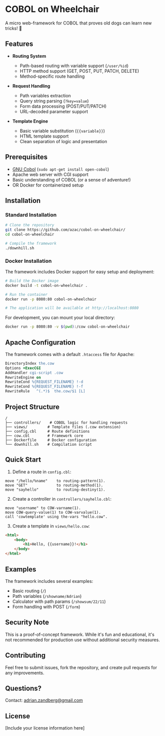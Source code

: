 # COBOL on Wheelchair

A micro web-framework for COBOL that proves old dogs can learn new tricks! 🦿

## Features

- **Routing System**
  - Path-based routing with variable support (`/user/%id`)
  - HTTP method support (GET, POST, PUT, PATCH, DELETE)
  - Method-specific route handling

- **Request Handling**
  - Path variables extraction
  - Query string parsing (`?key=value`)
  - Form data processing (POST/PUT/PATCH)
  - URL-decoded parameter support

- **Template Engine**
  - Basic variable substitution (`{{variable}}`)
  - HTML template support
  - Clean separation of logic and presentation

## Prerequisites

* [GNU Cobol](https://sourceforge.net/projects/open-cobol/) (`sudo apt-get install open-cobol`)
* Apache web server with CGI support
* Basic understanding of COBOL (or a sense of adventure!)
* OR Docker for containerized setup

## Installation

### Standard Installation

```bash
# Clone the repository
git clone https://github.com/azac/cobol-on-wheelchair/
cd cobol-on-wheelchair

# Compile the framework
./downhill.sh
```

### Docker Installation

The framework includes Docker support for easy setup and deployment:

```bash
# Build the Docker image
docker build -t cobol-on-wheelchair .

# Run the container
docker run -p 8080:80 cobol-on-wheelchair

# The application will be available at http://localhost:8080
```

For development, you can mount your local directory:

```bash
docker run -p 8080:80 -v $(pwd):/cow cobol-on-wheelchair
```

## Apache Configuration

The framework comes with a default `.htaccess` file for Apache:

```apache
DirectoryIndex the.cow
Options +ExecCGI
AddHandler cgi-script .cow
RewriteEngine on
RewriteCond %{REQUEST_FILENAME} !-d
RewriteCond %{REQUEST_FILENAME} !-f
RewriteRule   ^(.*)$  the.cow/$1 [L]
```

## Project Structure

```
/
├── controllers/    # COBOL logic for handling requests
├── views/         # Template files (.cow extension)
├── config.cbl     # Route definitions
├── cow.cbl        # Framework core
├── Dockerfile     # Docker configuration
└── downhill.sh    # Compilation script
```

## Quick Start

1. Define a route in `config.cbl`:
```cobol
move "/hello/%name"    to routing-pattern(1).
move "GET"             to routing-method(1).
move "sayhello"        to routing-destiny(1).
```

2. Create a controller in `controllers/sayhello.cbl`:
```cobol
move "username" to COW-varname(1).
move COW-query-value(1) to COW-varvalue(1).
call 'cowtemplate' using the-vars "hello.cow".
```

3. Create a template in `views/hello.cow`:
```html
<html>
    <body>
        <h1>Hello, {{username}}!</h1>
    </body>
</html>
```

## Examples

The framework includes several examples:
- Basic routing (`/`)
- Path variables (`/showname/Adrian`)
- Calculator with path params (`/showsum/22/11`)
- Form handling with POST (`/form`)

## Security Note

This is a proof-of-concept framework. While it's fun and educational, it's not recommended for production use without additional security measures.

## Contributing

Feel free to submit issues, fork the repository, and create pull requests for any improvements.

## Questions?

Contact: adrian.zandberg@gmail.com

## License

[Include your license information here]
